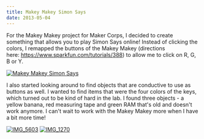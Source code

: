 ```yaml
---
title: Makey Makey Simon Says
date: 2013-05-04
---
```


For the Makey Makey project for Maker Corps, I decided to create something that allows you to play Simon Says online! Instead of clicking the colors, I remapped the buttons of the Makey Makey (directions here: https://www.sparkfun.com/tutorials/388) to allow me to click on R, G, B or Y.


[![Makey Makey Simon Says](http://img.youtube.com/vi/aocgEgMAIQc/0.jpg)](http://www.youtube.com/watch?v=aocgEgMAIQc)

I also started looking around to find objects that are conductive to use as buttons as well. I wanted to find items that were the four colors of the keys, which turned out to be kind of hard in the lab. I found three objects - a yellow banana, red measuring tape and green RAM that's old and doesn't work anymore. I can't wait to work with the Makey Makey more when I have a bit more time!

[![IMG_5603](http://claudiadadamo.files.wordpress.com/2013/05/img_5603.jpg?w=225)](http://claudiadadamo.files.wordpress.com/2013/05/img_5603.jpg) [![IMG_1270](http://claudiadadamo.files.wordpress.com/2013/05/img_1270.jpg?w=300)](http://claudiadadamo.files.wordpress.com/2013/05/img_1270.jpg)
